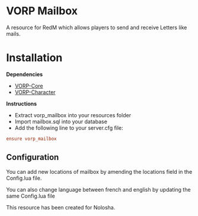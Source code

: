 # VORP Mailbox

A resource for RedM which allows players to send and receive Letters like mails. 

# Installation 

**Dependencies**

- [VORP-Core](https://github.com/VORPCORE/VORP-Core)
- [VORP-Character](https://github.com/VORPCORE/VORP-Character)

**Instructions**

- Extract vorp_mailbox into your resources folder
- Import mailbox.sql into your database 
- Add the following line to your server.cfg file:
```cfg
ensure vorp_mailbox
```

## Configuration

You can add new locations of mailbox by amending the locations field in the Config.lua file.

You can also change language between french and english by updating the same Config.lua file


This resource has been created for Nolosha.
